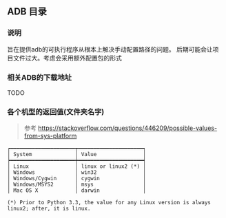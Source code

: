 ## ADB 目录
### 说明

旨在提供adb的可执行程序从根本上解决手动配置路径的问题。
后期可能会让项目文件过大。考虑会采用额外配置包的形式

### 相关ADB的下载地址

TODO

### 各个机型的返回值(文件夹名字)
> 参考 https://stackoverflow.com/questions/446209/possible-values-from-sys-platform

```text
┍━━━━━━━━━━━━━━━━━━━━━┯━━━━━━━━━━━━━━━━━━━━━┑
│ System              │ Value               │
┝━━━━━━━━━━━━━━━━━━━━━┿━━━━━━━━━━━━━━━━━━━━━┥
│ Linux               │ linux or linux2 (*) │
│ Windows             │ win32               │
│ Windows/Cygwin      │ cygwin              │
│ Windows/MSYS2       │ msys                │
│ Mac OS X            │ darwin              │

(*) Prior to Python 3.3, the value for any Linux version is always linux2; after, it is linux.
```
